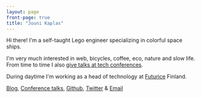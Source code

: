 ```yaml
---
layout: page
front-page: true
title: "Jouni Kaplas"
---
```


Hi there! I'm a self-taught Lego engineer specializing in colorful space ships.

I'm very much interested in web, bicycles, coffee, eco, nature and slow life. From time to time I also [give talks at tech conferences](/talks).

During daytime I'm working as a head of technology at [Futurice](https://futurice.com/) Finland.

[Blog](/blog), [Conference talks](/talks), [Github](https://github.com/kaplas/), [Twitter](https://twitter.com/kaplas) & [Email](mailto:contact.dp@palvelu.kaplas.fi)

<!---
[Or just subscribe to my email list, like the cool kids](/subscribe)
-->